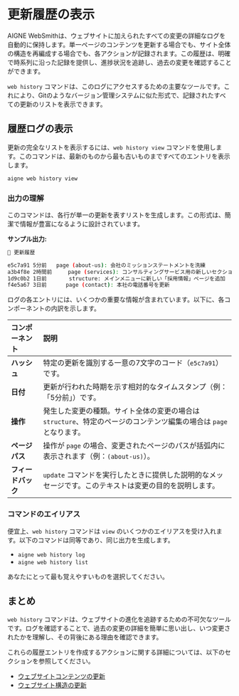 # 更新履歴の表示

AIGNE WebSmithは、ウェブサイトに加えられたすべての変更の詳細なログを自動的に保持します。単一ページのコンテンツを更新する場合でも、サイト全体の構造を再編成する場合でも、各アクションが記録されます。この履歴は、明確で時系列に沿った記録を提供し、進捗状況を追跡し、過去の変更を確認することができます。

`web history` コマンドは、このログにアクセスするための主要なツールです。これにより、Gitのようなバージョン管理システムに似た形式で、記録されたすべての更新のリストを表示できます。

## 履歴ログの表示

更新の完全なリストを表示するには、`web history view` コマンドを使用します。このコマンドは、最新のものから最も古いものまですべてのエントリを表示します。

```bash Terminal icon=lucide:terminal
aigne web history view
```

### 出力の理解

このコマンドは、各行が単一の更新を表すリストを生成します。この形式は、簡潔で情報が豊富になるように設計されています。

**サンプル出力:**

```bash
📜 更新履歴

e5c7a91 5分前   page (about-us): 会社のミッションステートメントを洗練
a3b4f8e 2時間前     page (services): コンサルティングサービス用の新しいセクションを追加
1d9c0b2 1日前       structure: メインメニューに新しい「採用情報」ページを追加
f4e5a67 3日前      page (contact): 本社の電話番号を更新
```

ログの各エントリには、いくつかの重要な情報が含まれています。以下に、各コンポーネントの内訳を示します。

| コンポーネント | 説明 |
| :--- | :--- |
| **ハッシュ** | 特定の更新を識別する一意の7文字のコード（`e5c7a91`）です。 |
| **日付** | 更新が行われた時期を示す相対的なタイムスタンプ（例：「5分前」）です。 |
| **操作** | 発生した変更の種類。サイト全体の変更の場合は `structure`、特定のページのコンテンツ編集の場合は `page` となります。 |
| **ページパス** | 操作が `page` の場合、変更されたページのパスが括弧内に表示されます（例：`(about-us)`）。 |
| **フィードバック** | `update` コマンドを実行したときに提供した説明的なメッセージです。このテキストは変更の目的を説明します。 |

### コマンドのエイリアス

便宜上、`web history` コマンドは `view` のいくつかのエイリアスを受け入れます。以下のコマンドは同等であり、同じ出力を生成します。

-   `aigne web history log`
-   `aigne web history list`

あなたにとって最も覚えやすいものを選択してください。

## まとめ

`web history` コマンドは、ウェブサイトの進化を追跡するための不可欠なツールです。ログを確認することで、過去の変更の詳細を簡単に思い出し、いつ変更されたかを理解し、その背後にある理由を確認できます。

これらの履歴エントリを作成するアクションに関する詳細については、以下のセクションを参照してください。
-   [ウェブサイトコンテンツの更新](./core-tasks-updating-website-content.md)
-   [ウェブサイト構造の更新](./core-tasks-updating-website-content-updating-website-structure.md)